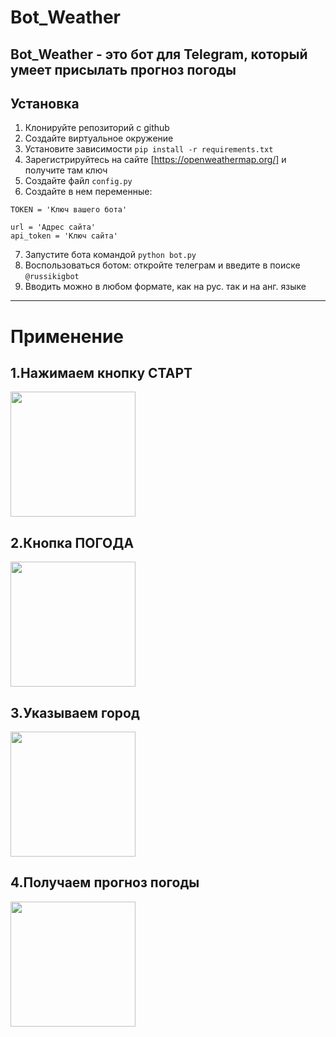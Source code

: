 # Bot_Weather

Bot_Weather - это бот для Telegram, который умеет присылать прогноз погоды
--------------------------------------------------------------------------

## Установка

1. Клонируйте репозиторий с github
2. Создайте виртуальное окружение
3. Установите зависимости `pip install -r requirements.txt`
4. Зарегистрируйтесь на сайте [https://openweathermap.org/] и получите там ключ
5. Создайте файл `config.py`
6. Создайте в нем переменные:
```
TOKEN = 'Ключ вашего бота'

url = 'Адрес сайта'
api_token = 'Ключ сайта'
```
7. Запустите бота командой `python bot.py`
8. Вocпoльзoвaтьcя ботом: откройте телеграм и введите в поиске `@russikigbot`
9. Вводить можно в любом формате, как на рус. так и на анг. языке


----------------------------------------------------------------------------------

# Применение


1.Нажимаем кнопку СТАРТ
---------------

<img src="https://user-images.githubusercontent.com/61093151/92274643-4d08a880-eef6-11ea-92c1-fbec72681630.jpg" width=200>

2.Кнопка ПОГОДА
---------------

<img src="https://user-images.githubusercontent.com/61093151/92275937-c2757880-eef8-11ea-9c16-7c86332f9780.jpg" width=200>

3.Указываем город 
------------------

<img src="https://user-images.githubusercontent.com/61093151/92277347-652ef680-eefb-11ea-8197-98c37e000a68.jpg" width=200>

4.Получаем прогноз погоды
--------------------

<img src="https://user-images.githubusercontent.com/61093151/92277087-e3d76400-eefa-11ea-921a-b8bb7b011e45.jpg" width=200>
